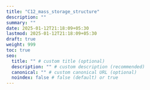 ```yaml
---
title: "C12_mass_storage_structure"
description: ""
summary: ""
date: 2025-01-12T21:18:09+05:30
lastmod: 2025-01-12T21:18:09+05:30
draft: true
weight: 999
toc: true
seo:
  title: "" # custom title (optional)
  description: "" # custom description (recommended)
  canonical: "" # custom canonical URL (optional)
  noindex: false # false (default) or true
---
```

